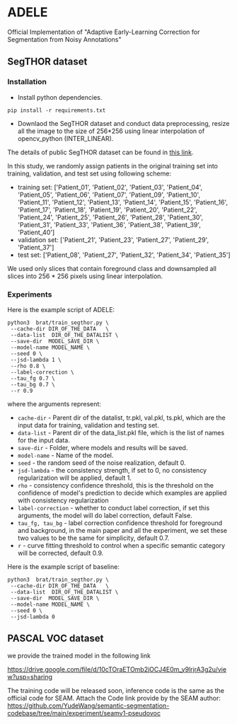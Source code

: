 # ADELE
Official Implementation of "Adaptive Early-Learning Correction for Segmentation from Noisy Annotations"

## SegTHOR dataset

### Installation

- Install python dependencies.
```
pip install -r requirements.txt
```
- Downlaod the SegTHOR dataset and conduct data preprocessing, resize all the image to the size of 256*256 using linear interpolation of opencv_python (INTER_LINEAR). 

The details of public SegTHOR dataset can be found in [this link](https://competitions.codalab.org/competitions/21145).

In this study, we randomly assign patients in the original training set into training, validation, and test set using following scheme:

- training set: ['Patient_01', 'Patient_02', 'Patient_03', 'Patient_04',
       'Patient_05', 'Patient_06', 'Patient_07', 'Patient_09',
       'Patient_10', 'Patient_11', 'Patient_12', 'Patient_13',
       'Patient_14', 'Patient_15', 'Patient_16', 'Patient_17',
       'Patient_18', 'Patient_19', 'Patient_20', 'Patient_22',
       'Patient_24', 'Patient_25', 'Patient_26', 'Patient_28',
       'Patient_30', 'Patient_31', 'Patient_33', 'Patient_36',
       'Patient_38', 'Patient_39', 'Patient_40']
- validation set: ['Patient_21', 'Patient_23', 'Patient_27', 'Patient_29',
       'Patient_37']
- test set: ['Patient_08', 'Patient_27', 'Patient_32', 'Patient_34',
       'Patient_35']
       
We used only slices that contain foreground class and downsampled all slices into 256 * 256 pixels using linear interpolation.

### Experiments
Here is the example script of ADELE:
```
python3  brat/train_segthor.py \
 --cache-dir DIR_OF_THE_DATA   \
 --data-list  DIR_OF_THE_DATALIST \
 --save-dir  MODEL_SAVE_DIR \
 --model-name MODEL_NAME \
 --seed 0 \
 --jsd-lambda 1 \
 --rho 0.8 \
 --label-correction \
 --tau_fg 0.7 \
 --tau_bg 0.7 \
 --r 0.9
```

where the arguments represent:
* `cache-dir` - Parent dir of the datalist, tr.pkl, val.pkl, ts.pkl, which are the input data for training, validation and testing set.
* `data-list` - Parent dir of the data_list.pkl file, which is the list of names for the input data.
* `save-dir` - Folder, where models and results will be saved.
* `model-name` - Name of the model.
* `seed` - the random seed of the noise realization, default 0.
* `jsd-lambda` - the consistency strength, if set to 0, no consistency regularization will be applied, default 1. 
* `rho` - consistency confidence threshold, this is the threshold on the confidence of model's prediction to decide which examples are applied with consistency regularization
* `label-correction` - whether to conduct label correction, if set this arguments, the model will do label correction, default False.
* `tau_fg, tau_bg` - label correction confidence threshold for foreground and background, in the main paper and all the experiment, we set these two values to be the same for simplicity, default 0.7. 
*  `r` - curve fitting threshold to control when a specific semantic category will be corrected, default 0.9. 



Here is the example script of baseline:
```
python3  brat/train_segthor.py \
 --cache-dir DIR_OF_THE_DATA   \
 --data-list  DIR_OF_THE_DATALIST \
 --save-dir  MODEL_SAVE_DIR \
 --model-name MODEL_NAME \
 --seed 0 \
 --jsd-lambda 0 
```



## PASCAL VOC dataset

we provide the trained model in the following link

https://drive.google.com/file/d/10cTOraETOmb2jOCJ4E0m_y9lrjrA3g2u/view?usp=sharing

The training code will be released soon, inference code is the same as the official code for SEAM. Attach the Code link provide by the SEAM author: https://github.com/YudeWang/semantic-segmentation-codebase/tree/main/experiment/seamv1-pseudovoc




